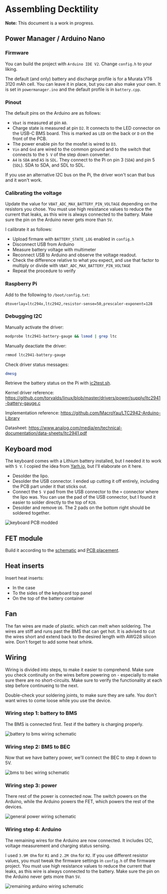 # Assembling Decktility

**Note:** This document is a work in progress.

## Power Manager / Arduino Nano

### Firmware 

You can build the project with `Arduino IDE V2`. Change `config.h` to your liking.

The default (and only) battery and discharge profile is for a Murata VT6 3120 mAh cell.
You can leave it in place, but you can also make your own. It is set in `powermanager.ino`
and the default profile is in `battery.cpp`.

### Pinout

The default pins on the Arduino are as follows:
- `Vbat` is measured at pin `A0`.
- Charge state is measured at pin `D2`. It connects to the LED connector on the USB-C BMS board. This is marked as `LED` on the back or `D` on the front of the PCB.
- The power enable pin for the mosfet is wired to `D3`.
- `Vin` and `Gnd` are wired to the common ground and to the switch that connects to the `5 V` of the step down converter.
- `A4` is `SDA` and `A5` is `SDL`. They connect to the Pi on pin 3 (`SDA`) and pin 5 (`SDL`). SDA to SDA, and SDL to SDL.

If you use an alternative I2C bus on the Pi, the driver won't scan that bus and it won't work.

### Calibrating the voltage

Update the value for `VBAT_ADC_MAX_BATTERY_PIN_VOLTAGE` depending on the resistors you chose.
You must use high resistance values to reduce the current that leaks, as this wire is always connected to the battery.
Make sure the pin on the Arduino never gets more than `5V`.

I calibrate it as follows:
- Upload firmare with `BATTERY_STATE_LOG` enabled in `config.h`
- Disconnect USB from Arduino
- Measure battery voltage with multimeter
- Reconnect USB to Arduino and observe the voltage readout.
- Check the difference relative to what you expect, and use that factor to multiply or divide with `VBAT_ADC_MAX_BATTERY_PIN_VOLTAGE`
- Repeat the procedure to verify

### Raspberry Pi

Add to the following to `/boot/config.txt`:

```
dtoverlay=ltc294x,ltc2942,resistor-sense=50,prescaler-exponent=128
```

### Debugging I2C

Manually activate the driver:

```bash
modprobe ltc2941-battery-gauge && lsmod | grep ltc
```

Manually deactiate the driver:

```bash
rmmod ltc2941-battery-gauge
```

Check driver status messages:

```bash
dmesg
```

Retrieve the battery status on the Pi with [ic2test.sh](../scripts/i2ctest.sh).

Kernel driver reference: https://github.com/torvalds/linux/blob/master/drivers/power/supply/ltc2941-battery-gauge.c

Implementation reference: https://github.com/MacroYau/LTC2942-Arduino-Library

Datasheet: https://www.analog.com/media/en/technical-documentation/data-sheets/ltc2941.pdf

## Keyboard mod

The keyboard comes with a Lithium battery installed, but I needed it to work with `5 V`.
I copied the idea from [Yarh.io](https://yarh.io/yarh-io-m2.html), but I'll elaborate on it here.

- Desolder the lipo.
- Desolder the USB connector. I ended up cutting it off entirely, including the PCB part under it that sticks out.
- Connect the `5 V` pad from the USB connector to the `+` connector where the lipo was. You can use the pad of the USB connector, but I found it easier to solder directly to the top of `R20`.
- Desolder and remove `U6`. The 2 pads on the bottom right should be soldered together.

![keyboard PCB modded](pics/keyboard-mod.jpg)

## FET module

Build it according to the [schematic](pics/fet-schematic.png) and [PCB placement](pics/fet-pcb.png).

## Heat inserts

Insert heat inserts:

- In the case
- To the sides of the keyboard top panel
- On the top of the battery container 

## Fan

The fan wires are made of plastic. which can melt when soldering. The wires are stiff and runs past the BMS that can get hot.
It is advised to cut the wires short and extend back to the desired length with AWG28 silicon wire. Don't forget to add some heat srhink.

## Wiring

Wiring is divided into steps, to make it easier to comprehend.
Make sure you check continuity on the wires before powering on - especially to make sure there are no short-circuits.
Make sure to verify the functionality at each step before continueing to the next.

Double-check your soldering joints, to make sure they are safe. You don't want wires to come loose while you use the device.

### Wiring step 1: battery to BMS

The BMS is connected first. Test if the battery is charging properly.

![battery to bms wiring schematic](pics/wiring-01-battery-to-bms.png)

### Wiring step 2: BMS to BEC

Now that we have battery power, we'll connect the BEC to step it down to 5V.

![bms to bec wiring schematic](pics/wiring-02-bms-to-bec.png)

### Wiring step 3: power

There rest of the power is connected now.
The switch powers on the Arduino, while the Arduino powers the FET, which powers the rest of the devices.

![general power wiring schematic](pics/wiring-03-power.png)

### Wiring step 4: Arduino

The remaining wires for the Arduino are now connected. It includes I2C, voltage measurement and charging status sensing.

I used `3.9M Ohm` for `R1` and `2.2M Ohm` for `R2`. 
If you use different resistor values, you must tweak the firmware settings in `config.h` of the firmware project.
You must use high resistance values to reduce the current that leaks, as this wire is always connected to the battery.
Make sure the pin on the Arduino never gets more than `5V`.

![remaining arduino wiring schematic](pics/wiring-04-arduino.png)

